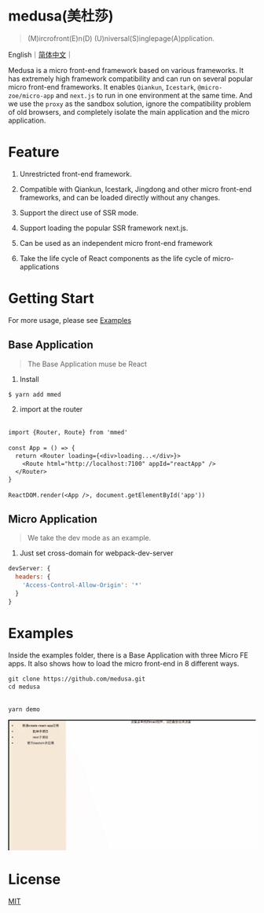 # medusa(美杜莎)

> (M)ircrofront(E)n(D) (U)niversal(S)inglepage(A)pplication.

English｜[简体中文](./README_zh.md)｜

Medusa is a micro front-end framework based on various frameworks. It has extremely high framework compatibility and can run on several popular micro front-end frameworks. It enables `Qiankun`, `Icestark`, `@micro-zoe/micro-app` and `next.js` to run in one environment at the same time. And we use the `proxy` as the sandbox solution, ignore the compatibility problem of old browsers, and completely isolate the main application and the micro application.

# Feature

1. Unrestricted front-end framework.

2. Compatible with Qiankun, Icestark, Jingdong and other micro front-end frameworks, and can be loaded directly without any changes.

3. Support the direct use of SSR mode.

4. Support loading the popular SSR framework next.js.

5. Can be used as an independent micro front-end framework

6. Take the life cycle of React components as the life cycle of micro-applications

# Getting Start

For more usage, please see [Examples](./examples)

## Base Application

> The Base Application muse be React

1. Install

```shell
$ yarn add mmed 
```

2. import at the router

```tsx

import {Router, Route} from 'mmed'

const App = () => {
  return <Router loading={<div>loading...</div>}>
    <Route html="http://localhost:7100" appId="reactApp" />
  </Router>
}

ReactDOM.render(<App />, document.getElementById('app'))

```

## Micro Application

> We take the dev mode as an example.

1. Just set cross-domain for webpack-dev-server

```js
devServer: {
  headers: {
    'Access-Control-Allow-Origin': '*'
  }
}

```

# Examples

Inside the examples folder, there is a Base Application with three Micro FE apps. It also shows how to load the micro front-end in 8 different ways. 


```shell
git clone https://github.com/medusa.git
cd medusa
```

```shell

yarn demo

```

![](./examples/demo.gif)

# License
[MIT](./LICENSE)
